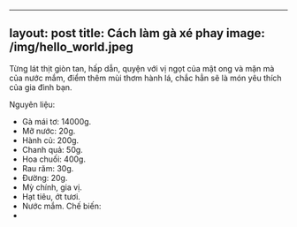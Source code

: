 
---
layout: post
title: Cách làm gà xé phay
image: /img/hello_world.jpeg
---
Từng lát thịt giòn tan, hấp dẫn, quyện với vị ngọt của mật ong và mặn mà của nước mắm, điểm thêm mùi thơm hành lá, chắc hẳn sẽ là món yêu thích của gia đình bạn.

Nguyên liệu:
- Gà mái tơ: 14000g.
- Mỡ nước: 20g.
- Hành củ: 200g.
- Chanh quả: 50g.
- Hoa chuối: 400g.
- Rau răm: 30g.
- Đường: 20g.
- Mỳ chính, gia vị.
- Hạt tiêu, ớt tươi.
- Nước mắm.
Chế biến:
- 
